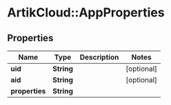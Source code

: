 # ArtikCloud::AppProperties

## Properties
Name | Type | Description | Notes
------------ | ------------- | ------------- | -------------
**uid** | **String** |  | [optional] 
**aid** | **String** |  | [optional] 
**properties** | **String** |  | 


